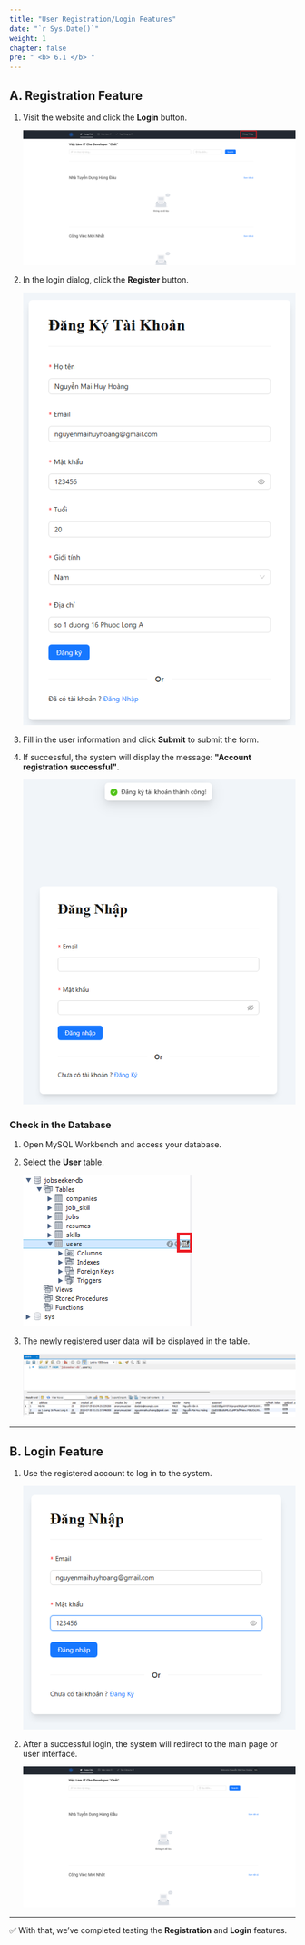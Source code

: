 ```yaml
---
title: "User Registration/Login Features"
date: "`r Sys.Date()`"
weight: 1
chapter: false
pre: " <b> 6.1 </b> "
---
```


## A. Registration Feature

1. Visit the website and click the **Login** button.

   ![alt text](image.png)

2. In the login dialog, click the **Register** button.

   ![alt text](image-1.png)

3. Fill in the user information and click **Submit** to submit the form.

4. If successful, the system will display the message: **"Account registration successful"**.

   ![alt text](image-2.png)

### Check in the Database

1. Open MySQL Workbench and access your database.

2. Select the **User** table.

   ![alt text](image-5.png)

3. The newly registered user data will be displayed in the table.

   ![alt text](image-3.png)

---

## B. Login Feature

1. Use the registered account to log in to the system.

   ![alt text](image-4.png)

2. After a successful login, the system will redirect to the main page or user interface.

   ![alt text](image-6.png)

---

✅ With that, we’ve completed testing the **Registration** and **Login** features.
